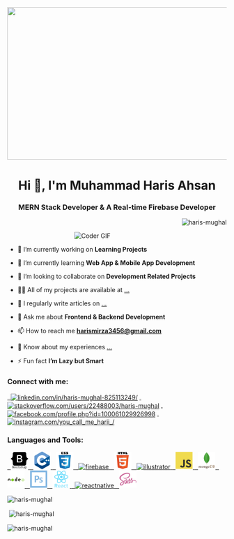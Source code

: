 <img src="https://i.pinimg.com/originals/b2/83/11/b2831136a1912c98b1cad1b4eb9ab112.gif" height="350" width="1080" frameborder="0" scrolling="no" >
<h1 align="center">Hi 👋, I'm Muhammad Haris Ahsan</h1>
<h3 align="center">MERN Stack Developer & A Real-time Firebase Developer</h3>
<p align="right"> <img src="https://komarev.com/ghpvc/?username=haris-mughal&label=Profile%20views&color=0e75b6&style=flat" alt="haris-mughal" /> </p>
<img align="right" alt="Coder GIF" width=350 src="https://miro.medium.com/max/1360/0*7Q3yvSIv_t0ioJ-Z.gif" />

<p align="left"> <a href="https://twitter.com/" target="blank"><img src="https://img.shields.io/twitter/follow/?logo=twitter&style=for-the-badge" alt="" /></a> </p>

- 🔭 I’m currently working on **Learning Projects**

- 🌱 I’m currently learning **Web App & Mobile App Development**

- 👯 I’m looking to collaborate on **Development Related Projects**

- 👨‍💻 All of my projects are available at [...](...)

- 📝 I regularly write articles on [...](...)

- 💬 Ask me about **Frontend & Backend Development**

- 📫 How to reach me **harismirza3456@gmail.com**

- 📄 Know about my experiences [...](...)

- ⚡ Fun fact **I’m Lazy but Smart**

<h3 align="left">Connect with me:</h3>
<p align="left">
<a href="https://linkedin.com/in/linkedin.com/in/haris-mughal-825113249/" target="blank"> &nbsp; <img align="center" src="https://raw.githubusercontent.com/rahuldkjain/github-profile-readme-generator/master/src/images/icons/Social/linked-in-alt.svg" alt="linkedin.com/in/haris-mughal-825113249/" height="30" width="40" /></a>
<a href="https://stackoverflow.com/users/stackoverflow.com/users/22488003/haris-mughal" target="blank"> &nbsp; <img align="center" src="https://raw.githubusercontent.com/rahuldkjain/github-profile-readme-generator/master/src/images/icons/Social/stack-overflow.svg" alt="stackoverflow.com/users/22488003/haris-mughal" height="30" width="40" /></a>
<a href="https://fb.com/facebook.com/profile.php?id=100061029926998" target="blank"> &nbsp; <img align="center" src="https://raw.githubusercontent.com/rahuldkjain/github-profile-readme-generator/master/src/images/icons/Social/facebook.svg" alt="facebook.com/profile.php?id=100061029926998" height="30" width="40" /></a>
<a href="https://instagram.com/instagram.com/you_call_me_harii_/" target="blank"> &nbsp; <img align="center" src="https://raw.githubusercontent.com/rahuldkjain/github-profile-readme-generator/master/src/images/icons/Social/instagram.svg" alt="instagram.com/you_call_me_harii_/" height="30" width="40" /></a>
</p>

<h3 align="left">Languages and Tools:</h3>
<p align="left"> <a href="https://getbootstrap.com" target="_blank" rel="noreferrer"> &nbsp; <img src="https://raw.githubusercontent.com/devicons/devicon/master/icons/bootstrap/bootstrap-plain-wordmark.svg" alt="bootstrap" width="40" height="40"/> </a> <a href="https://www.w3schools.com/cpp/" target="_blank" rel="noreferrer"> &nbsp; <img src="https://raw.githubusercontent.com/devicons/devicon/master/icons/cplusplus/cplusplus-original.svg" alt="cplusplus" width="40" height="40"/> </a> <a href="https://www.w3schools.com/css/" target="_blank" rel="noreferrer"> &nbsp; <img src="https://raw.githubusercontent.com/devicons/devicon/master/icons/css3/css3-original-wordmark.svg" alt="css3" width="40" height="40"/> </a> <a href="https://firebase.google.com/" target="_blank" rel="noreferrer"> &nbsp; <img src="https://www.vectorlogo.zone/logos/firebase/firebase-icon.svg" alt="firebase" width="40" height="40"/> </a> <a href="https://www.w3.org/html/" target="_blank" rel="noreferrer"> &nbsp; <img src="https://raw.githubusercontent.com/devicons/devicon/master/icons/html5/html5-original-wordmark.svg" alt="html5" width="40" height="40"/> </a> <a href="https://www.adobe.com/in/products/illustrator.html" target="_blank" rel="noreferrer"> &nbsp; <img src="https://www.vectorlogo.zone/logos/adobe_illustrator/adobe_illustrator-icon.svg" alt="illustrator" width="40" height="40"/> </a> <a href="https://developer.mozilla.org/en-US/docs/Web/JavaScript" target="_blank" rel="noreferrer"> &nbsp; <img src="https://raw.githubusercontent.com/devicons/devicon/master/icons/javascript/javascript-original.svg" alt="javascript" width="40" height="40"/> </a> <a href="https://www.mongodb.com/" target="_blank" rel="noreferrer"> &nbsp; <img src="https://raw.githubusercontent.com/devicons/devicon/master/icons/mongodb/mongodb-original-wordmark.svg" alt="mongodb" width="40" height="40"/> </a> <a href="https://nodejs.org" target="_blank" rel="noreferrer"> &nbsp; <img src="https://raw.githubusercontent.com/devicons/devicon/master/icons/nodejs/nodejs-original-wordmark.svg" alt="nodejs" width="40" height="40"/> </a> <a href="https://www.photoshop.com/en" target="_blank" rel="noreferrer"> &nbsp; <img src="https://raw.githubusercontent.com/devicons/devicon/master/icons/photoshop/photoshop-line.svg" alt="photoshop" width="40" height="40"/> </a> <a href="https://reactjs.org/" target="_blank" rel="noreferrer"> &nbsp; <img src="https://raw.githubusercontent.com/devicons/devicon/master/icons/react/react-original-wordmark.svg" alt="react" width="40" height="40"/> </a> <a href="https://reactnative.dev/" target="_blank" rel="noreferrer"> &nbsp; <img src="https://reactnative.dev/img/header_logo.svg" alt="reactnative" width="40" height="40"/> </a> <a href="https://sass-lang.com" target="_blank" rel="noreferrer"> &nbsp; <img src="https://raw.githubusercontent.com/devicons/devicon/master/icons/sass/sass-original.svg" alt="sass" width="40" height="40"/> </a> </p>

<p><img align="center" src="https://github-readme-stats.vercel.app/api/top-langs?username=haris-mughal&show_icons=true&locale=en&layout=compact" alt="haris-mughal" /></p>

<p>&nbsp;<img align="center" src="https://github-readme-stats.vercel.app/api?username=haris-mughal&show_icons=true&locale=en" alt="haris-mughal" /></p>

<p><img align="center" src="https://github-readme-streak-stats.herokuapp.com/?user=haris-mughal&" alt="haris-mughal" /></p>
